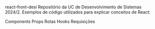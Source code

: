 react-front-desi
Repositório da UC de Desenvolvimento de Sistemas 2024/2. Exemplos de código utilizados para explicar conceitos de React:

Components
Props
Rotas
Hooks
Requisições